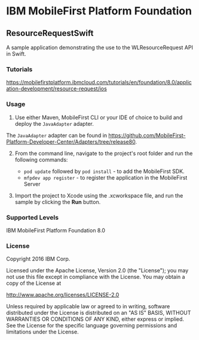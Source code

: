 IBM MobileFirst Platform Foundation
===
## ResourceRequestSwift
A sample application demonstrating the use to the WLResourceRequest API in Swift.

### Tutorials
https://mobilefirstplatform.ibmcloud.com/tutorials/en/foundation/8.0/application-development/resource-request/ios

### Usage

1. Use either Maven, MobileFirst CLI or your IDE of choice to build and deploy the `JavaAdapter` adapter.

  The `JavaAdapter` adapter can be found in https://github.com/MobileFirst-Platform-Developer-Center/Adapters/tree/release80.
  
2. From the command line, navigate to the project's root folder and run the following commands:
    - `pod update` followed by `pod install` - to add the MobileFirst SDK.
    - `mfpdev app register` - to register the application in the MobileFirst Server

3. Import the project to Xcode using the .xcworkspace file, and run the sample by clicking the **Run** button.

### Supported Levels
IBM MobileFirst Platform Foundation 8.0

### License
Copyright 2016 IBM Corp.

Licensed under the Apache License, Version 2.0 (the "License");
you may not use this file except in compliance with the License.
You may obtain a copy of the License at

http://www.apache.org/licenses/LICENSE-2.0

Unless required by applicable law or agreed to in writing, software
distributed under the License is distributed on an "AS IS" BASIS,
WITHOUT WARRANTIES OR CONDITIONS OF ANY KIND, either express or implied.
See the License for the specific language governing permissions and
limitations under the License.
